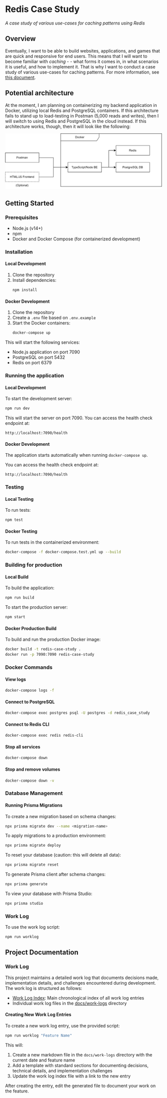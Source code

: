 # Redis Case Study

_A case study of various use-cases for caching patterns using Redis_

## Overview

Eventually, I want to be able to build websites, applications, and games that are quick and responsive for end users. This means that I will want to become familiar with _caching_ - - what forms it comes in, in what scenarios it is useful, and how to implement it. That is why I want to conduct a case study of various use-cases for caching patterns. For more information, see [this document](resources/Project%20Idea.pdf).

## Potential architecture

At the moment, I am planning on containerizing my backend application in Docker, utilizing local Redis and PostgreSQL containers. If this architecture fails to stand up to load-testing in Postman (5,000 reads and writes), then I will switch to using Redis and PostgreSQL in the cloud instead. If this architecture works, though, then it will look like the following:

![Architecture diagram](resources/project-architecture.svg)

## Getting Started

### Prerequisites

- Node.js (v14+)
- npm
- Docker and Docker Compose (for containerized development)

### Installation

#### Local Development

1. Clone the repository
2. Install dependencies:
   ```bash
   npm install
   ```

#### Docker Development

1. Clone the repository
2. Create a `.env` file based on `.env.example`
3. Start the Docker containers:
   ```bash
   docker-compose up
   ```

This will start the following services:
- Node.js application on port 7090
- PostgreSQL on port 5432
- Redis on port 6379

### Running the application

#### Local Development

To start the development server:
```bash
npm run dev
```

This will start the server on port 7090. You can access the health check endpoint at:
```
http://localhost:7090/health
```

#### Docker Development

The application starts automatically when running `docker-compose up`. 

You can access the health check endpoint at:
```
http://localhost:7090/health
```

### Testing

#### Local Testing

To run tests:
```bash
npm test
```

#### Docker Testing

To run tests in the containerized environment:
```bash
docker-compose -f docker-compose.test.yml up --build
```

### Building for production

#### Local Build

To build the application:
```bash
npm run build
```

To start the production server:
```bash
npm start
```

#### Docker Production Build

To build and run the production Docker image:
```bash
docker build -t redis-case-study .
docker run -p 7090:7090 redis-case-study
```

### Docker Commands

#### View logs
```bash
docker-compose logs -f
```

#### Connect to PostgreSQL
```bash
docker-compose exec postgres psql -U postgres -d redis_case_study
```

#### Connect to Redis CLI
```bash
docker-compose exec redis redis-cli
```

#### Stop all services
```bash
docker-compose down
```

#### Stop and remove volumes
```bash
docker-compose down -v
```

### Database Management

#### Running Prisma Migrations

To create a new migration based on schema changes:
```bash
npx prisma migrate dev --name <migration-name>
```

To apply migrations to a production environment:
```bash
npx prisma migrate deploy
```

To reset your database (caution: this will delete all data):
```bash
npx prisma migrate reset
```

To generate Prisma client after schema changes:
```bash
npx prisma generate
```

To view your database with Prisma Studio:
```bash
npx prisma studio
```

### Work Log

To use the work log script:
```bash
npm run worklog
```

## Project Documentation

### Work Log

This project maintains a detailed work log that documents decisions made, implementation details, and challenges encountered during development. The work log is structured as follows:

- [Work Log Index](docs/work-log-index.md): Main chronological index of all work log entries
- Individual work log files in the [docs/work-logs](docs/work-logs/) directory

#### Creating New Work Log Entries

To create a new work log entry, use the provided script:

```bash
npm run worklog "Feature Name"
```

This will:
1. Create a new markdown file in the `docs/work-logs` directory with the current date and feature name
2. Add a template with standard sections for documenting decisions, technical details, and implementation challenges
3. Update the work log index file with a link to the new entry

After creating the entry, edit the generated file to document your work on the feature.
